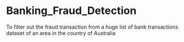 # Banking_Fraud_Detection
To filter out the fraud transaction from a huge list of bank transactions dataset of an area in the country of Australia
